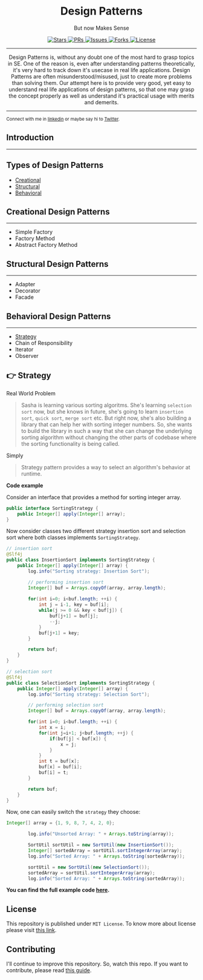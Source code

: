 <h1 align="center">Design Patterns</h1>
<p align="center">But now Makes Sense</p>
<p align="center">
    <span>
        <a href="https://github.com/reyadussalahin/design-patterns/stargazers">
            <img alt="Stars" src="https://img.shields.io/github/stars/reyadussalahin/design-patterns?style=flat&color=magenta">
        </a>
    </span>
    <span>
        <a href="https://github.com/reyadussalahin/design-patterns/pulls">
            <img alt="PRs" src="https://img.shields.io/github/issues-pr/reyadussalahin/design-patterns?style=flat">
        </a>
    </span>
    <span>
        <a href="https://github.com/reyadussalahin/design-patterns/issues">
            <img alt="Issues" src="https://img.shields.io/github/issues/reyadussalahin/design-patterns?style=flat&color=orange">
        </a>
    </span>
    <span>
        <a href="https://github.com/reyadussalahin/design-patterns/network/members">
            <img alt="Forks" src="https://img.shields.io/github/forks/reyadussalahin/design-patterns?style=flat">
        </a>
    </span>
    <span>
        <a href="https://github.com/reyadussalahin/design-patterns/blob/main/LICENSE">
            <img alt="License" src="https://img.shields.io/github/license/reyadussalahin/design-patterns?color=teal&style=flat">
        </a>
    </span>
</p>
<hr>
<p align="center">
Design Patterns is, without any doubt one of the most hard to grasp topics in SE. One of the reason is, even after understanding patterns theoretically, it's very hard to track down it's usecase in real life applications. Design Patterns are often misunderstood/misused, just to create more problems than solving them. Our attempt here is to provide very good, yet easy to understand real life applications of design patterns, so that one may grasp the concept properly as well as understand it's practical usage with merits and demerits.
<hr>


<sub>Connect with me in [linkedin](https://www.linkedin.com/in/reyadussalahin/) or maybe say hi to [Twitter](https://twitter.com/reyadussalahin).</sub>


Introduction
-------------------
-------------------


Types of Design Patterns
-------------------
- [Creational](#creational-design-patterns)
- [Structural](#structural-design-patterns)
- [Behavioral](#behavioral-design-patterns)



Creational Design Patterns
-------------------
-------------------
- Simple Factory
- Factory Method
- Abstract Factory Method


Structural Design Patterns
-------------------
-------------------
- Adapter
- Decorator
- Facade

Behavioral Design Patterns
-------------------
-------------------
- [Strategy](#-strategy)
- Chain of Responsibility
- Iterator
- Observer

👉 Strategy
-------------------
Real World Problem
> Sasha is learning various sorting algoritms. She's learning `selection sort` now, but she knows in future, she's going to learn `insertion sort`, `quick sort`, `merge sort` etc. But right now, she's also building a library that can help her with sorting integer numbers. So, she wants to build the library in such a way that she can change the underlying sorting algorithm without changing the other parts of codebase where the sorting functionality is being called.

Simply
> Strategy pattern provides a way to select an algorithm's behavior at runtime.

**Code example**

Consider an interface that provides a method for sorting integer array.

```java
public interface SortingStrategy {
    public Integer[] apply(Integer[] array);
}
```

Now consider classes two different strategy insertion sort and selection sort where both classes implements `SortingStrategy`.

```java
// insertion sort
@Slf4j
public class InsertionSort implements SortingStrategy {
    public Integer[] apply(Integer[] array) {
        log.info("Sorting strategy: Insertion Sort");

        // performing insertion sort
        Integer[] buf = Arrays.copyOf(array, array.length);
        
        for(int i=0; i<buf.length; ++i) {
            int j = i-1, key = buf[i];
            while(j >= 0 && key < buf[j]) {
                buf[j+1] = buf[j];
                --j;
            }
            buf[j+1] = key;
        }

        return buf;
    }
}

// selection sort
@Slf4j
public class SelectionSort implements SortingStrategy {
    public Integer[] apply(Integer[] array) {
        log.info("Sorting strategy: Selection Sort");

        // performing selection sort
        Integer[] buf = Arrays.copyOf(array, array.length);

        for(int i=0; i<buf.length; ++i) {
            int x = i;
            for(int j=i+1; j<buf.length; ++j) {
                if(buf[j] < buf[x]) {
                    x = j;
                }
            }
            int t = buf[x];
            buf[x] = buf[i];
            buf[i] = t;
        }

        return buf;
    }
}
```

Now, one can easily switch the `strategy` they choose:

```java
Integer[] array = {1, 9, 8, 7, 4, 2, 0};

        log.info("Unsorted Array: " + Arrays.toString(array));

        SortUtil sortUtil = new SortUtil(new InsertionSort());
        Integer[] sortedArray = sortUtil.sortIntegerArray(array);
        log.info("Sorted Array: " + Arrays.toString(sortedArray));

        sortUtil = new SortUtil(new SelectionSort());
        sortedArray = sortUtil.sortIntegerArray(array);
        log.info("Sorted Array: " + Arrays.toString(sortedArray));
```

**You can find the full example code [here](strategy/).**


## License
This repository is published under `MIT License`. To know more about license please visit [this link](LICENSE).

## Contributing
I'll continue to improve this repository. So, watch this repo. If you want to contribute, please read [this guide](CONTRIBUTING.md).
